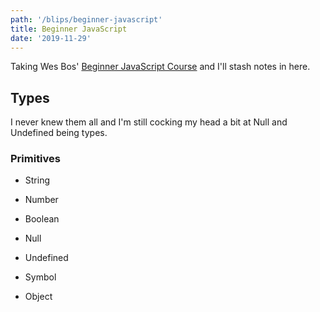 ```yaml
---
path: '/blips/beginner-javascript'
title: Beginner JavaScript
date: '2019-11-29'
---
```


Taking Wes Bos' [Beginner JavaScript Course](https://beginnerjavascript.com) and I'll stash notes in here.

## Types

I never knew them all and I'm still cocking my head a bit at Null and Undefined being types.

### Primitives

- String
- Number
- Boolean
- Null
- Undefined
- Symbol

- Object
